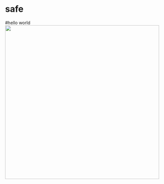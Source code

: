 # safe
#hello world
<img src="https://media.discordapp.net/attachments/836987530691215390/843560300666159104/FACE_BOX.png?width=473&height=670" width="500" height="500">
